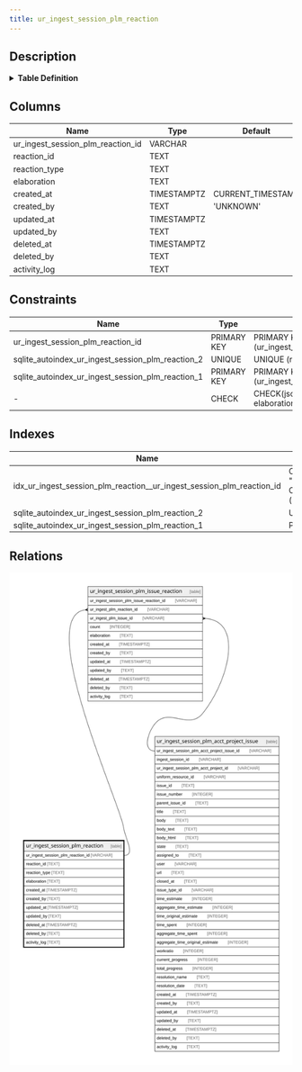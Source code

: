 ```yaml
---
title: ur_ingest_session_plm_reaction
---
```


## Description

<details>
<summary><strong>Table Definition</strong></summary>

```sql
CREATE TABLE "ur_ingest_session_plm_reaction" (
    "ur_ingest_session_plm_reaction_id" VARCHAR PRIMARY KEY NOT NULL,
    "reaction_id" TEXT NOT NULL,
    "reaction_type" TEXT NOT NULL,
    "elaboration" TEXT CHECK(json_valid(elaboration) OR elaboration IS NULL),
    "created_at" TIMESTAMPTZ DEFAULT CURRENT_TIMESTAMP,
    "created_by" TEXT DEFAULT 'UNKNOWN',
    "updated_at" TIMESTAMPTZ,
    "updated_by" TEXT,
    "deleted_at" TIMESTAMPTZ,
    "deleted_by" TEXT,
    "activity_log" TEXT,
    UNIQUE("reaction_type")
)
```

</details>

## Columns

| Name                              | Type        | Default           | Nullable | Children                                                                        | Comment                                                 |
| --------------------------------- | ----------- | ----------------- | -------- | ------------------------------------------------------------------------------- | ------------------------------------------------------- |
| ur_ingest_session_plm_reaction_id | VARCHAR     |                   | false    | [ur_ingest_session_plm_issue_reaction](/surveilr/reference/db/surveilr-state-schema/ur_ingest_session_plm_issue_reaction) | {"isSqlDomainZodDescrMeta":true,"isVarChar":true}       |
| reaction_id                       | TEXT        |                   | false    |                                                                                 |                                                         |
| reaction_type                     | TEXT        |                   | false    |                                                                                 |                                                         |
| elaboration                       | TEXT        |                   | true     |                                                                                 | {"isSqlDomainZodDescrMeta":true,"isJsonText":true}      |
| created_at                        | TIMESTAMPTZ | CURRENT_TIMESTAMP | true     |                                                                                 |                                                         |
| created_by                        | TEXT        | 'UNKNOWN'         | true     |                                                                                 |                                                         |
| updated_at                        | TIMESTAMPTZ |                   | true     |                                                                                 |                                                         |
| updated_by                        | TEXT        |                   | true     |                                                                                 |                                                         |
| deleted_at                        | TIMESTAMPTZ |                   | true     |                                                                                 |                                                         |
| deleted_by                        | TEXT        |                   | true     |                                                                                 |                                                         |
| activity_log                      | TEXT        |                   | true     |                                                                                 | {"isSqlDomainZodDescrMeta":true,"isJsonSqlDomain":true} |

## Constraints

| Name                                              | Type        | Definition                                            |
| ------------------------------------------------- | ----------- | ----------------------------------------------------- |
| ur_ingest_session_plm_reaction_id                 | PRIMARY KEY | PRIMARY KEY (ur_ingest_session_plm_reaction_id)       |
| sqlite_autoindex_ur_ingest_session_plm_reaction_2 | UNIQUE      | UNIQUE (reaction_type)                                |
| sqlite_autoindex_ur_ingest_session_plm_reaction_1 | PRIMARY KEY | PRIMARY KEY (ur_ingest_session_plm_reaction_id)       |
| -                                                 | CHECK       | CHECK(json_valid(elaboration) OR elaboration IS NULL) |

## Indexes

| Name                                                                  | Definition                                                                                                                                                    |
| --------------------------------------------------------------------- | ------------------------------------------------------------------------------------------------------------------------------------------------------------- |
| idx_ur_ingest_session_plm_reaction__ur_ingest_session_plm_reaction_id | CREATE INDEX "idx_ur_ingest_session_plm_reaction__ur_ingest_session_plm_reaction_id" ON "ur_ingest_session_plm_reaction"("ur_ingest_session_plm_reaction_id") |
| sqlite_autoindex_ur_ingest_session_plm_reaction_2                     | UNIQUE (reaction_type)                                                                                                                                        |
| sqlite_autoindex_ur_ingest_session_plm_reaction_1                     | PRIMARY KEY (ur_ingest_session_plm_reaction_id)                                                                                                               |

## Relations

![er](../../../../../../assets/ur_ingest_session_plm_reaction.svg)
